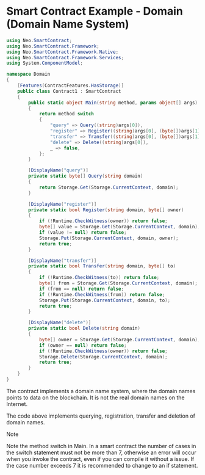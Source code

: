 # Smart Contract Example - Domain (Domain Name System)

```c#
using Neo.SmartContract;
using Neo.SmartContract.Framework;
using Neo.SmartContract.Framework.Native;
using Neo.SmartContract.Framework.Services;
using System.ComponentModel;

namespace Domain
{
    [Features(ContractFeatures.HasStorage)]
    public class Contract1 : SmartContract
    {
        public static object Main(string method, params object[] args)
        {
            return method switch
            {
                "query" => Query((string)args[0]),
                "register" => Register((string)args[0], (byte[])args[1]),
                "transfer" => Transfer((string)args[0], (byte[])args[1]),
                "delete" => Delete((string)args[0]),
                _ => false,
            };
        }

        [DisplayName("query")]
        private static byte[] Query(string domain)
        {
            return Storage.Get(Storage.CurrentContext, domain);
        }

        [DisplayName("register")]
        private static bool Register(string domain, byte[] owner)
        {
            if (!Runtime.CheckWitness(owner)) return false;
            byte[] value = Storage.Get(Storage.CurrentContext, domain);
            if (value != null) return false;
            Storage.Put(Storage.CurrentContext, domain, owner);
            return true;
        }

        [DisplayName("transfer")]
        private static bool Transfer(string domain, byte[] to)
        {
            if (!Runtime.CheckWitness(to)) return false;
            byte[] from = Storage.Get(Storage.CurrentContext, domain);
            if (from == null) return false;
            if (!Runtime.CheckWitness(from)) return false;
            Storage.Put(Storage.CurrentContext, domain, to);
            return true;
        }

        [DisplayName("delete")]
        private static bool Delete(string domain)
        {
            byte[] owner = Storage.Get(Storage.CurrentContext, domain);
            if (owner == null) return false;
            if (!Runtime.CheckWitness(owner)) return false;
            Storage.Delete(Storage.CurrentContext, domain);
            return true;
        }
    }
}
```

The contract implements a domain name system, where the domain names points to data on the blockchain. It is not the real domain names on the Internet.

The code above implements querying, registration, transfer and deletion of domain names.

> [!Note]
>
> Note the method switch in Main. In a smart contract the number of cases in the switch statement must not be more than 7, otherwise an error will occur when you invoke the contract, even if you can compile it without a issue. If the case number exceeds 7  it is recommended to change to an if statement.

